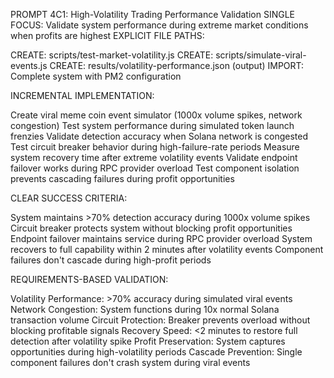 PROMPT 4C1: High-Volatility Trading Performance Validation
SINGLE FOCUS: Validate system performance during extreme market conditions when profits are highest
EXPLICIT FILE PATHS:

CREATE: scripts/test-market-volatility.js
CREATE: scripts/simulate-viral-events.js
CREATE: results/volatility-performance.json (output)
IMPORT: Complete system with PM2 configuration

INCREMENTAL IMPLEMENTATION:

Create viral meme coin event simulator (1000x volume spikes, network congestion)
Test system performance during simulated token launch frenzies
Validate detection accuracy when Solana network is congested
Test circuit breaker behavior during high-failure-rate periods
Measure system recovery time after extreme volatility events
Validate endpoint failover works during RPC provider overload
Test component isolation prevents cascading failures during profit opportunities

CLEAR SUCCESS CRITERIA:

System maintains >70% detection accuracy during 1000x volume spikes
Circuit breaker protects system without blocking profit opportunities
Endpoint failover maintains service during RPC provider overload
System recovers to full capability within 2 minutes after volatility events
Component failures don't cascade during high-profit periods

REQUIREMENTS-BASED VALIDATION:

Volatility Performance: >70% accuracy during simulated viral events
Network Congestion: System functions during 10x normal Solana transaction volume
Circuit Protection: Breaker prevents overload without blocking profitable signals
Recovery Speed: <2 minutes to restore full detection after volatility spike
Profit Preservation: System captures opportunities during high-volatility periods
Cascade Prevention: Single component failures don't crash system during viral events